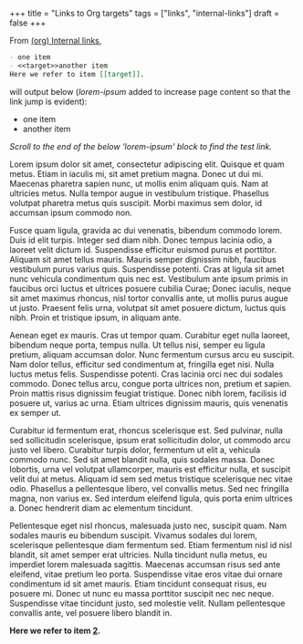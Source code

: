 +++
title = "Links to Org targets"
tags = ["links", "internal-links"]
draft = false
+++

From [(org) Internal links](http://orgmode.org/manual/Internal-links.html),

```org
- one item
- <<target>>another item
Here we refer to item [[target]].
```

will output below (_lorem-ipsum_ added to increase page content so
that the link jump is evident):

-   one item
-   <a id="orgf486ef7"></a>another item

_Scroll to the end of the below 'lorem-ipsum' block to find the test
link._

Lorem ipsum dolor sit amet, consectetur adipiscing elit. Quisque et
quam metus. Etiam in iaculis mi, sit amet pretium magna. Donec ut dui
mi. Maecenas pharetra sapien nunc, ut mollis enim aliquam quis. Nam at
ultricies metus. Nulla tempor augue in vestibulum tristique. Phasellus
volutpat pharetra metus quis suscipit. Morbi maximus sem dolor, id
accumsan ipsum commodo non.

Fusce quam ligula, gravida ac dui venenatis, bibendum commodo
lorem. Duis id elit turpis. Integer sed diam nibh. Donec tempus
lacinia odio, a laoreet velit dictum id. Suspendisse efficitur euismod
purus et porttitor. Aliquam sit amet tellus mauris. Mauris semper
dignissim nibh, faucibus vestibulum purus varius quis. Suspendisse
potenti. Cras at ligula sit amet nunc vehicula condimentum quis nec
est. Vestibulum ante ipsum primis in faucibus orci luctus et ultrices
posuere cubilia Curae; Donec iaculis, neque sit amet maximus rhoncus,
nisl tortor convallis ante, ut mollis purus augue ut justo. Praesent
felis urna, volutpat sit amet posuere dictum, luctus quis nibh. Proin
et tristique ipsum, in aliquam ante.

Aenean eget ex mauris. Cras ut tempor quam. Curabitur eget nulla
laoreet, bibendum neque porta, tempus nulla. Ut tellus nisi, semper eu
ligula pretium, aliquam accumsan dolor. Nunc fermentum cursus arcu eu
suscipit. Nam dolor tellus, efficitur sed condimentum at, fringilla
eget nisi. Nulla luctus metus felis. Suspendisse potenti. Cras lacinia
orci nec dui sodales commodo. Donec tellus arcu, congue porta ultrices
non, pretium et sapien. Proin mattis risus dignissim feugiat
tristique. Donec nibh lorem, facilisis id posuere ut, varius ac
urna. Etiam ultrices dignissim mauris, quis venenatis ex semper ut.

Curabitur id fermentum erat, rhoncus scelerisque est. Sed pulvinar,
nulla sed sollicitudin scelerisque, ipsum erat sollicitudin dolor, ut
commodo arcu justo vel libero. Curabitur turpis dolor, fermentum ut
elit a, vehicula commodo nunc. Sed sit amet blandit nulla, quis
sodales massa. Donec lobortis, urna vel volutpat ullamcorper, mauris
est efficitur nulla, et suscipit velit dui at metus. Aliquam id sem
sed metus tristique scelerisque nec vitae odio. Phasellus a
pellentesque libero, vel convallis metus. Sed nec fringilla magna, non
varius ex. Sed interdum eleifend ligula, quis porta enim ultrices
a. Donec hendrerit diam ac elementum tincidunt.

Pellentesque eget nisl rhoncus, malesuada justo nec, suscipit
quam. Nam sodales mauris eu bibendum suscipit. Vivamus sodales dui
lorem, scelerisque pellentesque diam fermentum sed. Etiam fermentum
nisl id nisl blandit, sit amet semper erat ultricies. Nulla tincidunt
nulla metus, eu imperdiet lorem malesuada sagittis. Maecenas accumsan
risus sed ante eleifend, vitae pretium leo porta. Suspendisse vitae
eros vitae dui ornare condimentum id sit amet mauris. Etiam tincidunt
consequat risus, eu posuere mi. Donec ut nunc eu massa porttitor
suscipit nec nec neque. Suspendisse vitae tincidunt justo, sed
molestie velit. Nullam pellentesque convallis ante, vel posuere libero
blandit in.

**Here we refer to item [2](#orgf486ef7).**
